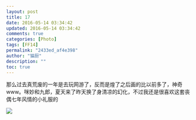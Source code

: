 ```yaml
---
layout: post
title: 17
date: 2016-05-14 03:34:42
updated: 2016-05-14 03:34:42
comments: true
categories: [Photo]
tags: [FF14]
permalink: "2433ed_af4e398"
author: "猫厨"
description: ""
toc: true
---
```


<p>那么过去真荒废的一年是去玩网游了，反而是煌了之后画的比以前多了，神奇www。咪妙和九郎，夏天来了昨天换了身清凉的幻化，不过我还是很喜欢这套丧偶七年风情的小礼服的</p>

![](https://imglf2.nos.netease.com/img/cVZNdzJtQk9JV2YvaithZGtkK3p1TkxZQXdrQmQrODRXc3BSTFBEdnRJT0R1bnVuOUtPTUx3PT0.jpg)